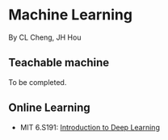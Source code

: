 # Machine Learning
By CL Cheng, JH Hou

## Teachable machine
To be completed.

## Online Learning
* MIT 6.S191: [Introduction to Deep Learning](http://introtodeeplearning.com/)
